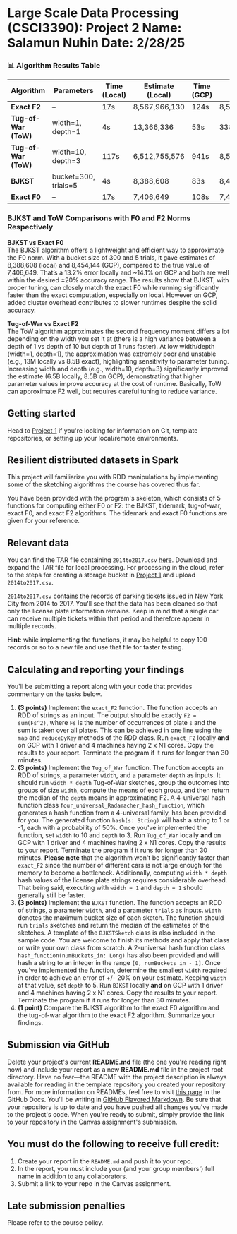 # Large Scale Data Processing (CSCI3390): Project 2 Name: Salamun Nuhin Date: 2/28/25

### 📊 Algorithm Results Table

| Algorithm                      | Parameters              | Time (Local) | Estimate (Local) | Time (GCP) | Estimate (GCP) |
|-------------------------------|--------------------------|--------------|------------------|------------|----------------|
| **Exact F2**                  | –                        | 17s          | 8,567,966,130     | 124s       | 8,567,966,130   |
| **Tug-of-War (ToW)**          | width=1, depth=1         | 4s           | 13,366,336        | 53s        | 338,265,664     |
| **Tug-of-War (ToW)**          | width=10, depth=3        | 117s         | 6,512,755,576     | 941s       | 8,529,640,781   |
| **BJKST**                     | bucket=300, trials=5    | 4s           |  8,388,608         | 83s        | 8,454,144       |
| **Exact F0**                  | –                        | 17s          | 7,406,649         | 108s       | 7,406,649       |

### BJKST and ToW Comparisons with F0 and F2 Norms Respectively

**BJKST vs Exact F0**  
The BJKST algorithm offers a lightweight and efficient way to approximate the F0 norm. With a bucket size of 300 and 5 trials, it gave estimates of 8,388,608 (local) and 8,454,144 (GCP), compared to the true value of 7,406,649. That’s a 13.2% error locally and ~14.1% on GCP and both are well within the desired ±20% accuracy range. The results show that BJKST, with proper tuning, can closely match the exact F0 while running significantly faster than the exact computation, especially on local. However on GCP, added cluster overhead contributes to slower runtimes despite the solid accuracy.

**Tug-of-War vs Exact F2**  
The ToW algorithm approximates the second frequency moment differs a lot depending on the width you set it at (there is a high variance between a depth of 1 vs depth of 10 but depth of 1 runs faster). At low width/depth (width=1, depth=1), the approximation was extremely poor and unstable (e.g., 13M locally vs 8.5B exact), highlighting sensitivity to parameter tuning. Increasing width and depth (e.g., width=10, depth=3) significantly improved the estimate (6.5B locally, 8.5B on GCP), demonstrating that higher parameter values improve accuracy at the cost of runtime. Basically, ToW can approximate F2 well, but requires careful tuning to reduce variance.



## Getting started
Head to [Project 1](https://github.com/CSCI3390Spring2025/project_1) if you're looking for information on Git, template repositories, or setting up your local/remote environments.

## Resilient distributed datasets in Spark
This project will familiarize you with RDD manipulations by implementing some of the sketching algorithms the course has covered thus far.  

You have been provided with the program's skeleton, which consists of 5 functions for computing either F0 or F2: the BJKST, tidemark, tug-of-war, exact F0, and exact F2 algorithms. The tidemark and exact F0 functions are given for your reference.

## Relevant data

You can find the TAR file containing `2014to2017.csv` [here](https://drive.google.com/file/d/1MtCimcVKN6JrK2sLy4GbjeS7E2a-UMA0/view?usp=sharing). Download and expand the TAR file for local processing. For processing in the cloud, refer to the steps for creating a storage bucket in [Project 1](https://github.com/CSCI3390Spring2025/project_1) and upload `2014to2017.csv`.

`2014to2017.csv` contains the records of parking tickets issued in New York City from 2014 to 2017. You'll see that the data has been cleaned so that only the license plate information remains. Keep in mind that a single car can receive multiple tickets within that period and therefore appear in multiple records.  

**Hint**: while implementing the functions, it may be helpful to copy 100 records or so to a new file and use that file for faster testing.  

## Calculating and reporting your findings
You'll be submitting a report along with your code that provides commentary on the tasks below.  

1. **(3 points)** Implement the `exact_F2` function. The function accepts an RDD of strings as an input. The output should be exactly `F2 = sum(Fs^2)`, where `Fs` is the number of occurrences of plate `s` and the sum is taken over all plates. This can be achieved in one line using the `map` and `reduceByKey` methods of the RDD class. Run `exact_F2` locally **and** on GCP with 1 driver and 4 machines having 2 x N1 cores. Copy the results to your report. Terminate the program if it runs for longer than 30 minutes.
2. **(3 points)** Implement the `Tug_of_War` function. The function accepts an RDD of strings, a parameter `width`, and a parameter `depth` as inputs. It should run `width * depth` Tug-of-War sketches, group the outcomes into groups of size `width`, compute the means of each group, and then return the median of the `depth` means in approximating F2. A 4-universal hash function class `four_universal_Radamacher_hash_function`, which generates a hash function from a 4-universal family, has been provided for you. The generated function `hash(s: String)` will hash a string to 1 or -1, each with a probability of 50%. Once you've implemented the function, set `width` to 10 and `depth` to 3. Run `Tug_of_War` locally **and** on GCP with 1 driver and 4 machines having 2 x N1 cores. Copy the results to your report. Terminate the program if it runs for longer than 30 minutes. **Please note** that the algorithm won't be significantly faster than `exact_F2` since the number of different cars is not large enough for the memory to become a bottleneck. Additionally, computing `width * depth` hash values of the license plate strings requires considerable overhead. That being said, executing with `width = 1` and `depth = 1` should generally still be faster.
3. **(3 points)** Implement the `BJKST` function. The function accepts an RDD of strings, a parameter `width`, and a parameter `trials` as inputs. `width` denotes the maximum bucket size of each sketch. The function should run `trials` sketches and return the median of the estimates of the sketches. A template of the `BJKSTSketch` class is also included in the sample code. You are welcome to finish its methods and apply that class or write your own class from scratch. A 2-universal hash function class `hash_function(numBuckets_in: Long)` has also been provided and will hash a string to an integer in the range `[0, numBuckets_in - 1]`. Once you've implemented the function, determine the smallest `width` required in order to achieve an error of +/- 20% on your estimate. Keeping `width` at that value, set `depth` to 5. Run `BJKST` locally **and** on GCP with 1 driver and 4 machines having 2 x N1 cores. Copy the results to your report. Terminate the program if it runs for longer than 30 minutes.
4. **(1 point)** Compare the BJKST algorithm to the exact F0 algorithm and the tug-of-war algorithm to the exact F2 algorithm. Summarize your findings.

## Submission via GitHub
Delete your project's current **README.md** file (the one you're reading right now) and include your report as a new **README.md** file in the project root directory. Have no fear—the README with the project description is always available for reading in the template repository you created your repository from. For more information on READMEs, feel free to visit [this page](https://docs.github.com/en/github/creating-cloning-and-archiving-repositories/about-readmes) in the GitHub Docs. You'll be writing in [GitHub Flavored Markdown](https://guides.github.com/features/mastering-markdown). Be sure that your repository is up to date and you have pushed all changes you've made to the project's code. When you're ready to submit, simply provide the link to your repository in the Canvas assignment's submission.

## You must do the following to receive full credit:
1. Create your report in the ``README.md`` and push it to your repo.
2. In the report, you must include your (and your group members') full name in addition to any collaborators.
3. Submit a link to your repo in the Canvas assignment.

## Late submission penalties
Please refer to the course policy.
